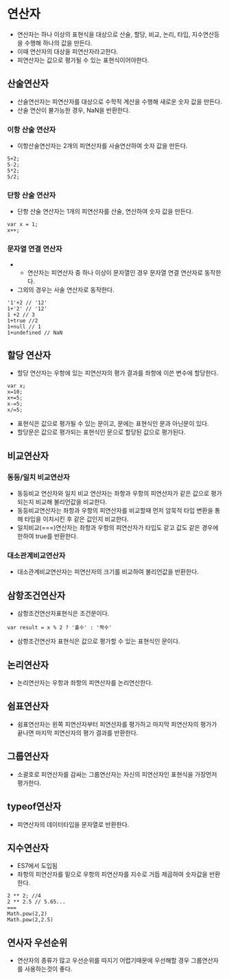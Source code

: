 # 연산자
- 연산자는 하나 이상의 표현식을 대상으로 산술, 할당, 비교, 논리, 타입, 지수연산등을 수행해 하나의 값을 만든다. 
- 이때 연산자의 대상을 피연산자라고한다. 
- 피연산자는 값으로 평가될 수 있는 표현식이어야한다. 

## 산술연산자 
- 산술연산자는 피연산자를 대상으로 수학적 계산을 수행해 새로운 숫자 값을 만든다. 
- 산술 연산이 불가능한 경우, NaN을 반환한다. 

### 이항 산술 연산자
- 이항산술연산자는 2개의 피연산자를 사술연산하여 숫자 값을 만든다. 
```
5+2;
5-2;
5*2;
5/2;
```
### 단항 산술 연산자
- 단항 산술 연산자는 1개의 피연산자를 산술, 연산하여 숫자 값을 만든다. 
```
var x = 1;
x++;
```

### 문자열 연결 연산자
- + 연산자는 피연산자 중 하나 이상이 문자열인 경우 문자열 연결 연산자로 동작한다. 
- 그외의 경우는 사술 연산자로 동작한다.
```
'1'+2 // '12'
1+'2' // '12'
1 +2 // 3
1+true //2
1+null // 1
1+undefined // NaN
```

## 할당 연산자 
- 할당 연산자는 우항에 있는 피연산자의 평가 결과를 좌항에 이쓴 변수에 할당한다. 
```
var x;
x=10;
x+=5;
x-=5;
x/=5;
```
- 표현식은 값으로 평가될 수 있는 문이고, 문에는 표현식인 문과 아닌문이 있다. 
- 할당문은 값으로 평가되는 표현식인 문으로 할당된 값으로 평가된다. 

## 비교연산자
### 동등/일치 비교연산자
- 동등비교 연산자와 일치 비교 연산자는 좌항과 우항의 피연산자가 같은 값으로 평가되는지 비교해 불리언값을 비교한다. 
- 동등비교연산자는 좌항과 우항의 피연산자를 비교할때 먼저 암묵적 타입 변환을 통해 타입을 이치시킨 후 같은 값인지 비교한다. 
- 일치비교(===)연산자는 좌항과 우항의 피연산자가 타입도 같고 값도 같은 경우에 한하여 true를 반환한다. 

### 대소관계비교연산자
- 대소관계비교연산자는 피연산자의 크기를 비교하여 불리언값을 반환한다. 

## 삼항조건연산자
- 삼항조건연산자표현식은 조건문이다. 
```
var result = x % 2 ? '홀수' : '짝수'
```
- 삼항조건연산자 표현식은 값으로 평가할 수 있는 표현식인 문이다. 

## 논리연산자 
- 논리연산자는 우항과 좌항의 피연산자를 논리연산한다. 

## 쉼표연산자
- 쉼표연산자는 왼쪽 피연산자부터 피연산자를 평가하고 마지막 피연산자의 평가가 끝나면 마지막 피연산자의 평가 결과를 반환한다. 

## 그룹연산자
- 소괄호로 피연산자를 감싸는 그룹연산자는 자신의 피연산자인 표현식을 가장먼저 평가한다. 

## typeof연산자
- 피연산자의 데이터타입을 문자열로 반환한다.

## 지수연산자
- ES7에서 도입됨
- 좌항의 피연산자를 밑으로 우항의 피연산자를 지수로 거듭 제곱하여 숫자값을 반환한다. 
```
2 ** 2; //4
2 ** 2.5 // 5.65...
===
Math.pow(2,2)
Math.pow(2,2.5)
```

## 연사자 우선순위
- 연산자의 종류가 많고 우선순위를 따지기 어렵기때문에 우선해할 경우 그룹연산자를 사용하는것이 좋다. 